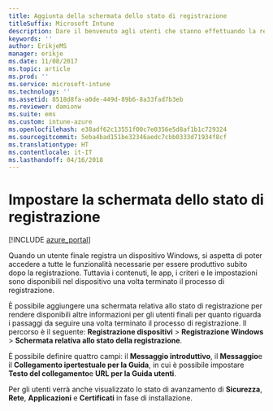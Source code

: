 ```yaml
---
title: Aggiunta della schermata dello stato di registrazione
titleSuffix: Microsoft Intune
description: Dare il benvenuto agli utenti che stanno effettuando la registrazione di dispositivi Windows 10.
keywords: ''
author: ErikjeMS
manager: erikje
ms.date: 11/08/2017
ms.topic: article
ms.prod: ''
ms.service: microsoft-intune
ms.technology: ''
ms.assetid: 8518d8fa-a0de-449d-89b6-8a33fad7b3eb
ms.reviewer: damionw
ms.suite: ems
ms.custom: intune-azure
ms.openlocfilehash: e38adf62c13551f00c7e0356e5d8af1b1c729324
ms.sourcegitcommit: 5eba4bad151be32346aedc7cbb0333d71934f8cf
ms.translationtype: HT
ms.contentlocale: it-IT
ms.lasthandoff: 04/16/2018
---
```

# <a name="set-up-an-enrollment-status-screen"></a>Impostare la schermata dello stato di registrazione

[!INCLUDE [azure_portal](./includes/azure_portal.md)]

Quando un utente finale registra un dispositivo Windows, si aspetta di poter accedere a tutte le funzionalità necessarie per essere produttivo subito dopo la registrazione. Tuttavia i contenuti, le app, i criteri e le impostazioni sono disponibili nel dispositivo una volta terminato il processo di registrazione.

È possibile aggiungere una schermata relativa allo stato di registrazione per rendere disponibili altre informazioni per gli utenti finali per quanto riguarda i passaggi da seguire una volta terminato il processo di registrazione. Il percorso è il seguente: **Registrazione dispositivi** > **Registrazione Windows** > **Schermata relativa allo stato della registrazione**.

È possibile definire quattro campi: il **Messaggio introduttivo**, il **Messaggio**e il **Collegamento ipertestuale per la Guida**, in cui è possibile impostare **Testo del collegamento**e **URL per la Guida utenti**.

Per gli utenti verrà anche visualizzato lo stato di avanzamento di **Sicurezza**, **Rete**, **Applicazioni** e **Certificati** in fase di installazione.
